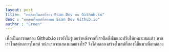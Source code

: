 ```yaml
---
layout: post
title:  "ทดสอบโพสต์ที่สอง Esan Dev บน Github.io"
desc : "ทดสอบโพสต์ที่สองบน Esan Dev Github.io"
author : "Green"
---
```

เพื่อเป็นการทดลอง Github.io เรายังไม่รู้เลยว่าหลังจากที่เราติิดตั้งธีมและปรับให้เหมาะสมแล้ว หากเราโพสต์หลายๆโพสต์
หน้าแรกจะแสดงผลอย่างไร? จึงได้ทดลองสร้างโพสต์ที่สองนี้ขึ้นมาเพื่อทดลอง